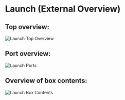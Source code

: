 # Launch (External Overview)

## Top overview:

![Launch Top Overview](./img/launch-overhead.webp)

## Port overview:
![Launch Ports](./img/launch-ports.png)

## Overview of box contents:
![Launch Box Contents](./img/launch-box-contents.png)
